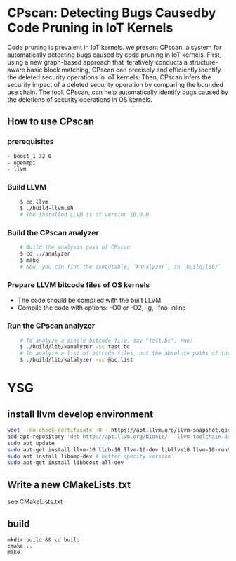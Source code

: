 # CPscan: Detecting Bugs Causedby Code Pruning in IoT Kernels

Code pruning is prevalent in IoT kernels. we present CPscan, a system 
for automatically detecting bugs caused by code pruning in IoT kernels. 
First, using a new graph-based approach that iteratively conducts a 
structure-aware basic block matching, CPscan can precisely and efficiently 
identify the deleted security operations in IoT kernels. 
Then, CPscan infers the security impact of a  deleted security operation
by comparing the bounded use chain. The tool, CPscan, can help automatically 
identify bugs caused by the deletions of security operations in OS kernels.  



## How to use CPscan


### prerequisites 
```sh
- boost_1_72_0
- openmpi
- llvm

```
### Build LLVM 
```sh 
	$ cd llvm 
	$ ./build-llvm.sh 
	# The installed LLVM is of version 10.0.0 
```

### Build the CPscan analyzer 
```sh 
	# Build the analysis pass of CPscan 
	$ cd ../analyzer 
	$ make 
	# Now, you can find the executable, `kanalyzer`, in `build/lib/`
```
 
### Prepare LLVM bitcode files of OS kernels


* The code should be compiled with the built LLVM
* Compile the code with options: -O0 or -O2, -g, -fno-inline


### Run the CPscan analyzer
```sh
	# To analyze a single bitcode file, say "test.bc", run:
	$ ./build/lib/kanalyzer -sc test.bc
	# To analyze a list of bitcode files, put the absolute paths of the bitcode files in a file, say "bc.list", then run:
	$ ./build/lib/kalalyzer -sc @bc.list
```


# YSG

## install llvm develop environment

```sh
wget --no-check-certificate -O - https://apt.llvm.org/llvm-snapshot.gpg.key | sudo apt-key add -
add-apt-repository 'deb http://apt.llvm.org/bionic/   llvm-toolchain-bionic-10  main'
sudo apt update
sudo apt-get install llvm-10 lldb-10 llvm-10-dev libllvm10 llvm-10-runtime clang-10
sudo apt install libomp-dev # better specify version
sudo apt-get install libboost-all-dev
```

## Write a new CMakeLists.txt

see CMakeLists.txt


## build
```
mkdir build && cd build
cmake ..
make
```